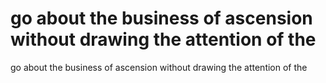 # go about the business of ascension without drawing the attention of the

go about the business of ascension without drawing the attention of the